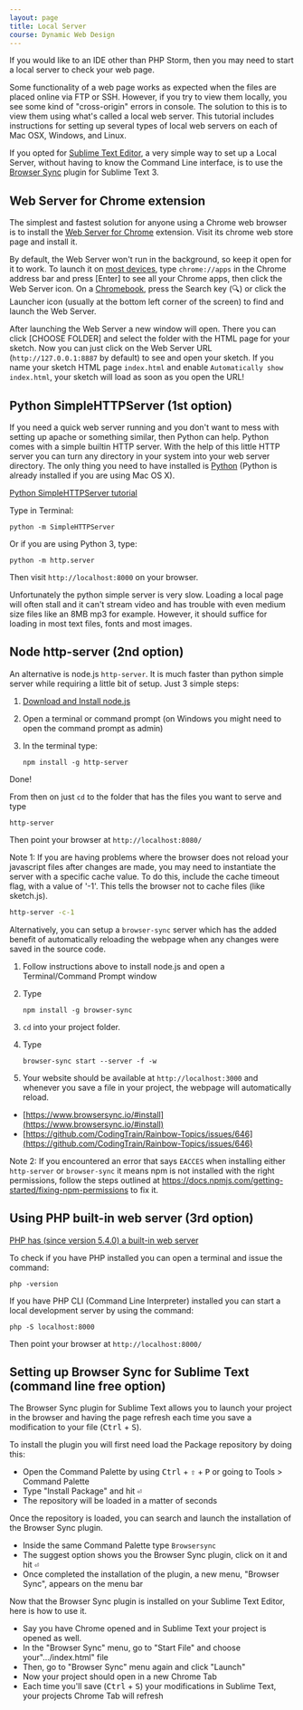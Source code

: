 ```yaml
---
layout: page
title: Local Server
course: Dynamic Web Design
---
```


If you would like to an IDE other than PHP Storm, then you may need to start a local server to check your web page.

Some functionality of a web page works as expected when the files are placed online via FTP or SSH. However, if you try to view them locally, you see some kind of "cross-origin" errors in console. The solution to this is to view them using what's called a local web server. This tutorial includes instructions for setting up several types of local web servers on each of Mac OSX, Windows, and Linux.

If you opted for [Sublime Text Editor](https://www.sublimetext.com/), a very simple way to set up a Local Server, without having to know the Command Line interface, is to use the [Browser Sync](https://packagecontrol.io/packages/Browser%20Sync) plugin for Sublime Text 3.

## Web Server for Chrome extension

The simplest and fastest solution for anyone using a Chrome web browser is to install the [Web Server for Chrome](https://chrome.google.com/webstore/detail/web-server-for-chrome/ofhbbkphhbklhfoeikjpcbhemlocgigb/) extension. Visit its chrome web store page and install it.

By default, the Web Server won't run in the background, so keep it open for it to work. To launch it on [most devices](https://support.google.com/chrome_webstore/answer/3060053), type `chrome://apps` in the Chrome address bar and press [Enter] to see all your Chrome apps, then click the Web Server icon. On a [Chromebook](https://support.google.com/chromebook/answer/6206362), press the Search key (🔍) or click the Launcher icon (usually at the bottom left corner of the screen) to find and launch the Web Server.

After launching the Web Server a new window will open. There you can click [CHOOSE FOLDER] and select the folder with the HTML page for your sketch. Now you can just click on the Web Server URL (`http://127.0.0.1:8887` by default) to see and open your sketch. If you name your sketch HTML page `index.html` and enable `Automatically show index.html`, your sketch will load as soon as you open the URL!

## Python SimpleHTTPServer (1st option)

If you need a quick web server running and you don't want to mess with setting up apache or something similar, then Python can help. Python comes with a simple builtin HTTP server. With the help of this little HTTP server you can turn any directory in your system into your web server directory. The only thing you need to have installed is [Python](https://www.python.org/downloads/) (Python is already installed if you are using Mac OS X).

[Python SimpleHTTPServer tutorial](https://github.com/lmccart/itp-creative-js/wiki/SimpleHTTPServer)

Type in Terminal:

```
python -m SimpleHTTPServer
```

Or if you are using Python 3, type:

```
python -m http.server
```

Then visit `http://localhost:8000` on your browser.

Unfortunately the python simple server is very slow. Loading a local page will often stall and it can't stream video and has trouble with even medium size files like an 8MB mp3 for example. However, it should suffice for loading in most text files, fonts and most images.

## Node http-server (2nd option)

An alternative is node.js `http-server`. It is much faster than python simple server while requiring a little bit of setup. Just 3 simple steps:

1.  [Download and Install node.js](https://nodejs.org/en/download/)
2.  Open a terminal or command prompt (on Windows you might need to open the command prompt as admin)
3.  In the terminal type:

        npm install -g http-server

Done!

From then on just `cd` to the folder that has the files you want to serve and type

    http-server

Then point your browser at `http://localhost:8080/`

Note 1: If you are having problems where the browser does not reload your javascript files after changes are made, you may need to instantiate the server with a specific cache value. To do this, include the cache timeout flag, with a value of '-1'. This tells the browser not to cache files (like sketch.js).

```bash
http-server -c-1
```

Alternatively, you can setup a `browser-sync` server which has the added benefit of automatically reloading the webpage when any changes were saved in the source code.

1.  Follow instructions above to install node.js and open a Terminal/Command Prompt window
1.  Type

        npm install -g browser-sync

1.  `cd` into your project folder.
1.  Type

        browser-sync start --server -f -w

1.  Your website should be available at `http://localhost:3000` and whenever you save a file in your project, the webpage will automatically reload.

- [https://www.browsersync.io/#install](https://www.browsersync.io/#install)
- [https://github.com/CodingTrain/Rainbow-Topics/issues/646](https://github.com/CodingTrain/Rainbow-Topics/issues/646)

Note 2: If you encountered an error that says `EACCES` when installing either `http-server` or `browser-sync` it means npm is not installed with the right permissions, follow the steps outlined at https://docs.npmjs.com/getting-started/fixing-npm-permissions to fix it.

## Using PHP built-in web server (3rd option)

[PHP has (since version 5.4.0) a built-in web server](https://secure.php.net/manual/en/features.commandline.webserver.php)

To check if you have PHP installed you can open a terminal and issue the command:

```
php -version
```

If you have PHP CLI (Command Line Interpreter) installed you can start a local development server by using the command:

```
php -S localhost:8000
```

Then point your browser at `http://localhost:8000/`

## Setting up Browser Sync for Sublime Text (command line free option)

The Browser Sync plugin for Sublime Text allows you to launch your project in the browser and having the page refresh each time you save a modification to your file (<kbd>Ctrl</kbd> + <kbd>S</kbd>).

To install the plugin you will first need load the Package repository by doing this:

- Open the Command Palette by using <kbd>Ctrl</kbd> + <kbd>⇧</kbd> + <kbd>P</kbd> or going to Tools > Command Palette
- Type "Install Package" and hit <kbd>⏎</kbd>
- The repository will be loaded in a matter of seconds

Once the repository is loaded, you can search and launch the installation of the Browser Sync plugin.

- Inside the same Command Palette type `Browsersync`
- The suggest option shows you the Browser Sync plugin, click on it and hit <kbd>⏎</kbd>
- Once completed the installation of the plugin, a new menu, "Browser Sync", appears on the menu bar

Now that the Browser Sync plugin is installed on your Sublime Text Editor, here is how to use it.

- Say you have Chrome opened and in Sublime Text your project is opened as well.
- In the "Browser Sync" menu, go to "Start File" and choose your".../index.html" file
- Then, go to "Browser Sync" menu again and click "Launch"
- Now your project should open in a new Chrome Tab
- Each time you'll save (<kbd>Ctrl</kbd> + <kbd>S</kbd>) your modifications in Sublime Text, your projects Chrome Tab will refresh

